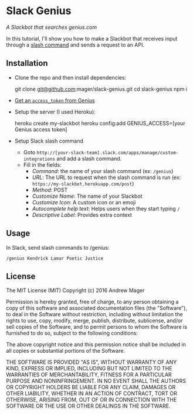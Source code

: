 # Slack Genius

_A Slackbot that searches genius.com_

In this tutorial, I'll show you how to make a Slackbot that receives input through a [slash command](https://api.slack.com/slash-commands) and sends a request to an API.

## Installation

* Clone the repo and then install dependencies:

    git clone git@github.com:mager/slack-genius.git
    cd slack-genius
    npm i


* [Get an `access_token` from Genius](https://genius.com/api-clients)

* Setup the server (I used Heroku):

    heroku create my-slackbot
    heroku config:add GENIUS_ACCESS=[your Genius access token]

* Setup Slack slash command
  * Goto `http://[your-slack-team].slack.com/apps/manage/custom-integrations` and add a slash command.
  * Fill in the fields:
    * _Command_: the name of your slash command (ex: `/genius`)
    * _URL_: The URL to request when the slash command is run (ex: `https://my-slackbot.herokuapp.com/post`)
    * _Method_: POST
    * _Customize Name_: The name of your Slackbot
    * _Customize Icon_: A custom icon or an emoji
    * _Autocomplete help text_: Helps users when they start typing `/`
    * _Descriptive Label_: Provides extra context


## Usage

In Slack, send slash commands to /genius:

    /genius Kendrick Lamar Poetic Justice


## License

The MIT License (MIT)
Copyright (c) 2016 Andrew Mager

Permission is hereby granted, free of charge, to any person obtaining a copy of this software and associated documentation files (the "Software"), to deal in the Software without restriction, including without limitation the rights to use, copy, modify, merge, publish, distribute, sublicense, and/or sell copies of the Software, and to permit persons to whom the Software is furnished to do so, subject to the following conditions:

The above copyright notice and this permission notice shall be included in all copies or substantial portions of the Software.

THE SOFTWARE IS PROVIDED "AS IS", WITHOUT WARRANTY OF ANY KIND, EXPRESS OR IMPLIED, INCLUDING BUT NOT LIMITED TO THE WARRANTIES OF MERCHANTABILITY, FITNESS FOR A PARTICULAR PURPOSE AND NONINFRINGEMENT. IN NO EVENT SHALL THE AUTHORS OR COPYRIGHT HOLDERS BE LIABLE FOR ANY CLAIM, DAMAGES OR OTHER LIABILITY, WHETHER IN AN ACTION OF CONTRACT, TORT OR OTHERWISE, ARISING FROM, OUT OF OR IN CONNECTION WITH THE SOFTWARE OR THE USE OR OTHER DEALINGS IN THE SOFTWARE.
